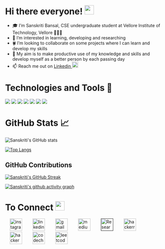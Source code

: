 # Hi there everyone! <img src="https://c.tenor.com/z2xJqhCpneIAAAAM/wave-hand.gif" width="30px">

- 🎓 I’m Sanskriti Bansal, CSE undergraduate student at Vellore Institute of Technology, Vellore 👩🏻‍🎓
- 🌟 I’m interested in learning, developing and researching
- 🍀 I’m looking to collaborate on some projects where I can learn and develop my skills
- 🌸 My aim is to make productive use of my knowledge and skills and develop myself as a better person by each passing day
- 📫 Reach me out on <a href= "https://www.linkedin.com/in/sanskriti-bansal-97aa30217/">Linkedin <img src="https://encrypted-tbn0.gstatic.com/images?q=tbn:ANd9GcRA4QG3aTZRaqY1Q5MzX9j-XWuYVm0tX9tP2Q&usqp=CAU" width="20px"></a>


# Technologies and Tools 🧰
![](https://img.shields.io/badge/python-informational?style=for-the-badge&logo=python&logoColor=white&color=03355e)  ![](https://img.shields.io/badge/html5-informational?style=for-the-badge&logo=html5&logoColor=white&color=c22404)  ![](https://img.shields.io/badge/css3-informational?style=for-the-badge&logo=css3&logoColor=white&color=0088ff)  ![](https://img.shields.io/badge/C++-informational?style=for-the-badge&logo=c%2B%2B&logoColor=white&color=black)  ![](https://img.shields.io/badge/c-informational?style=for-the-badge&logo=c&logoColor=white&color=black)  ![](https://img.shields.io/badge/MySql-informational?style=for-the-badge&logo=mysql&logoColor=white&color=066106)  ![](https://img.shields.io/badge/R-informational?style=for-the-badge&logo=R&logoColor=white&color=035ba3)

# GitHub Stats 📈
![Sanskriti's GitHub stats](https://github-readme-stats.vercel.app/api?username=sb-0709&show_icons=true&theme=radical)

[![Top Langs](https://github-readme-stats.vercel.app/api/top-langs/?username=sb-0709&layout=compact&theme=radical)](https://github.com/sb-0709/github-readme-stats)

## GitHub Contributions
[![Sanskriti's GitHub Streak](https://github-readme-streak-stats.herokuapp.com/?user=sb-0709&theme=dark)](https://git.io/streak-stats)

[![Sanskriti's github activity graph](https://activity-graph.herokuapp.com/graph?username=sb-0709&theme=react-dark)](https://github.com/sb-0709/github-readme-activity-graph)

# To Connect  <img src="https://encrypted-tbn0.gstatic.com/images?q=tbn:ANd9GcS-WrIA8qT2Phexu7QUoBxEL4WOMRD3-DEG511ix8rVNF78uSA6E9NQYsqaeBwIHd7ij94&usqp=CAU" width="30px"></img>

<a href="https://www.instagram.com/sanskriti_0721/?hl=en"><img src="https://user-images.githubusercontent.com/76274143/155100506-428f8a14-f55e-488f-b59c-104a94828913.png" title="instagram" width="40px" hspace="15"></img></a>
<a href="https://www.linkedin.com/in/sanskriti-bansal-97aa30217/"><img src="https://cdn-icons.flaticon.com/png/128/3992/premium/3992606.png?token=exp=1645524928~hmac=4e0db6c9483b9abd1accf934844cf04e" title="linkedin" width="40px" hspace="15"></img></a>
<a href="mailto:sanskritibansal007@gmail.com"><img src="https://cdn-icons-png.flaticon.com/128/732/732200.png" title="gmail" width="40px" hspace="15"></img></a>
<a href="https://medium.com/@sanskritibansal007"><img src="https://cdn-icons-png.flaticon.com/512/2111/2111543.png" title="medium" width="40px" hspace="15"></img></a>
<a href=""><img src="https://www.genengnews.com/wp-content/uploads/2019/03/BestApps_ResearchGate.jpg" title="ResearchGate" width="40px" hspace="15"></img></a>
<a href="https://www.hackerrank.com/sanskriti_bansa1"><img src="https://is2-ssl.mzstatic.com/image/thumb/Music128/v4/e3/05/1b/e3051b03-d132-df20-c4be-980616c45b02/source/1200x630bb.jpg" title="hackerrank" width="40px" hspace="15"></img></a>
<a href="https://www.hackerearth.com/@sanskriti.bansal2020"><img src= "https://camo.githubusercontent.com/0d8e111fa2d1f1743ca909becc6448691f0d2ee3935a2d3ad82d260f0b046311/68747470733a2f2f75706c6f61642e77696b696d656469612e6f72672f77696b6970656469612f636f6d6d6f6e732f652f65382f4861636b657245617274685f6c6f676f2e706e67" title="hackerEarth" width="40px" hspace="15"></img></a>
<a href="https://www.codechef.com/users/sans0721"><img src="https://icons-for-free.com/iconfiles/png/512/codechef-1324440139527402917.png" title="codechef" width="40px" hspace="15"></img></a>
<a href="https://leetcode.com/sanskriti_b_711/"><img src="https://cdn.iconscout.com/icon/free/png-256/leetcode-3521542-2944960.png" title="leetcode" width="40px" hspace="15"></img></a>



<!---🌱 I’m currently learning .... 

[![Sanskriti's GitHub stats](https://github-readme-stats.vercel.app/api?username=sb-0709)](https://github.com/sb-0709/github-readme-stats)

if I wanna hide some content in the stats.....
![Sanskriti's GitHub stats](https://github-readme-stats.vercel.app/api?username=sb-0709&hide=contribs,prs)
--->

<!---
sb-0709/sb-0709 is a ✨ special ✨ repository because its `README.md` (this file) appears on your GitHub profile.
--->
